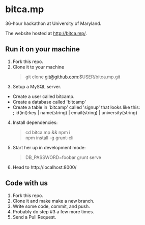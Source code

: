 bitca.mp
========

36-hour hackathon at University of Maryland.

The website hosted at http://bitca.mp/.


## Run it on your machine

1. Fork this repo.
2. Clone it to your machine  
    > git clone git@github.com:$USER/bitca.mp.git
3. Setup a MySQL server.
  * Create a user called bitcamp.
  * Create a database called 'bitcamp' 
  * Create a table in 'bitcamp' called 'signup' that looks like this:  
    ; id(int):key | name(string) | email(string) | university(string)
4. Install dependencies:  
    > cd bitca.mp && npm i  
    > npm install -g grunt-cli
5. Start her up in development mode:  
    > DB_PASSWORD=foobar grunt serve
6. Head to http://localhost:8000/


## Code with us

1. Fork this repo.
2. Clone it and make make a new branch.
3. Write some code, commit, and push.
4. Probably do step #3 a few more times.
5. Send a Pull Request.

